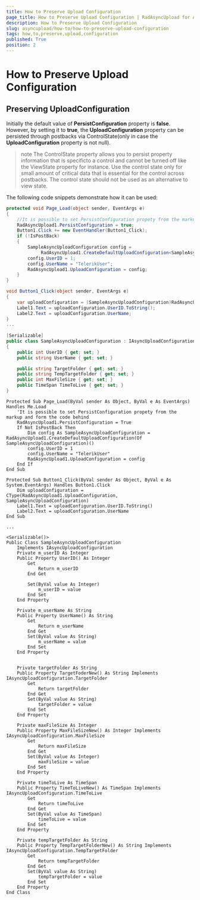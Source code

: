 ```yaml
---
title: How to Preserve Upload Configuration
page_title: How to Preserve Upload Configuration | RadAsyncUpload for ASP.NET AJAX Documentation
description: How to Preserve Upload Configuration
slug: asyncupload/how-to/how-to-preserve-upload-configuration
tags: how,to,preserve,upload,configuration
published: True
position: 2
---
```


# How to Preserve Upload Configuration

## Preserving UploadConfiguration

Initially the default value of **PersistConfiguration** property is **false**. However, by setting it to **true**, the **UploadConfiguration** property can be persisted through postbacks via ControlState(only in case the **UploadConfiguration** property is not null).

>note The ControlState property allows you to persist property information that is specificto a control and cannot be turned off like the ViewState property for instance. Use the control state only for small amount of critical data that is essential for the control across postbacks. The control state should not be used as an alternative to view state.
>


The following code snippets demonstrate how it can be used:



````C#
protected void Page_Load(object sender, EventArgs e)
{
    //It is possible to set PersistConfiguration propety from the markup and form the code behind
    RadAsyncUpload1.PersistConfiguration = true;
    Button1.Click += new EventHandler(Button1_Click);
    if (!IsPostBack)
    {
        SampleAsyncUploadConfiguration config =
             RadAsyncUpload1.CreateDefaultUploadConfiguration<SampleAsyncUploadConfiguration>();
        config.UserID = 1;
        config.UserName = "TelerikUser";
        RadAsyncUpload1.UploadConfiguration = config;
    }
}

void Button1_Click(object sender, EventArgs e)
{
    var uploadConfiguration = (SampleAsyncUploadConfiguration)RadAsyncUpload1.UploadConfiguration;
    Label1.Text = uploadConfiguration.UserID.ToString();
    Label2.Text = uploadConfiguration.UserName;
}
...
	
[Serializable]
public class SampleAsyncUploadConfiguration : IAsyncUploadConfiguration
{
    public int UserID { get; set; }
    public string UserName { get; set; }

    public string TargetFolder { get; set; }
    public string TempTargetFolder { get; set; }
    public int MaxFileSize { get; set; }
    public TimeSpan TimeToLive { get; set; }
}			
````
````VB.NET
Protected Sub Page_Load(ByVal sender As Object, ByVal e As EventArgs) Handles Me.Load
    'It is possible to set PersistConfiguration propety from the markup and form the code behind
    RadAsyncUpload1.PersistConfiguration = True
    If Not IsPostBack Then
        Dim config As SampleAsyncUploadConfiguration = RadAsyncUpload1.CreateDefaultUploadConfiguration(Of SampleAsyncUploadConfiguration)()
        config.UserID = 1
        config.UserName = "TelerikUser"
        RadAsyncUpload1.UploadConfiguration = config
    End If
End Sub

Protected Sub Button1_Click(ByVal sender As Object, ByVal e As System.EventArgs) Handles Button1.Click
    Dim uploadConfiguration = CType(RadAsyncUpload1.UploadConfiguration, SampleAsyncUploadConfiguration)
    Label1.Text = uploadConfiguration.UserID.ToString()
    Label2.Text = uploadConfiguration.UserName
End Sub
	
...
	
<Serializable()>
Public Class SampleAsyncUploadConfiguration
    Implements IAsyncUploadConfiguration
    Private m_userID As Integer
    Public Property UserID() As Integer
        Get
            Return m_userID
        End Get

        Set(ByVal value As Integer)
            m_userID = value
        End Set
    End Property

    Private m_userName As String
    Public Property UserName() As String
        Get
            Return m_userName
        End Get
        Set(ByVal value As String)
            m_userName = value
        End Set
    End Property


    Private targetFolder As String
    Public Property TargetFoderNew() As String Implements IAsyncUploadConfiguration.TargetFolder
        Get
            Return targetFolder
        End Get
        Set(ByVal value As String)
            targetFolder = value
        End Set
    End Property

    Private maxFileSize As Integer
    Public Property MaxFileSizeNew() As Integer Implements IAsyncUploadConfiguration.MaxFileSize
        Get
            Return maxFileSize
        End Get
        Set(ByVal value As Integer)
            maxFileSize = value
        End Set
    End Property

    Private timeToLive As TimeSpan
    Public Property TimeToLiveNew() As TimeSpan Implements IAsyncUploadConfiguration.TimeToLive
        Get
            Return timeToLive
        End Get
        Set(ByVal value As TimeSpan)
            timeToLive = value
        End Set
    End Property

    Private tempTargetFolder As String
    Public Property TempTargetFolderNew() As String Implements IAsyncUploadConfiguration.TempTargetFolder
        Get
            Return tempTargetFolder
        End Get
        Set(ByVal value As String)
            tempTargetFolder = value
        End Set
    End Property
End Class	
````

